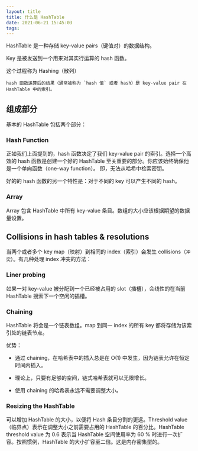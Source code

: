 ```yaml
---
layout: title
title: 什么是 HashTable
date: 2021-06-21 15:45:03
tags:
---
```


HashTable 是一种存储 key-value pairs（键值对）的数据结构。

Key 是被发送到一个用来对其实行运算的 hash 函数。

这个过程称为 Hashing（散列）
```
hash 函数运算后的结果（通常被称为 `hash 值` 或者 hash）是 key-value pair 在 HashTable 中的索引。
```

<!-- more -->

## 组成部分

基本的 HashTable 包括两个部分：

### Hash Function

正如我们上面提到的，hash 函数决定了我们 key-value pair 的索引。选择一个高效的 hash 函数是创建一个好的 HashTable 至关重要的部分。你应该始终确保他是一个单向函数（one-way function）。
即，无法从哈希中检索密钥。

好的的 hash 函数的另一个特性是：对于不同的 key 可以产生不同的 hash。

### Array

Array 包含 HashTable 中所有 key-value 条目。数组的大小应该根据期望的数据量设置。

## Collisions in hash tables & resolutions

当两个或者多个 key map（映射）到相同的 index（索引）会发生 collisions（`冲突`）。有几种处理 index 冲突的方法：

### Liner probing

如果一对 key-value 被分配到一个已经被占用的 slot（插槽），会线性的在当前 HashTable 搜索下一个空闲的插槽。

### Chaining

HashTable 将会是一个链表数组。map 到同一 index 的所有 key 都将存储为该索引处的链表节点。

优势：

* 通过 chaining，在哈希表中的插入总是在 O(1) 中发生，因为链表允许在恒定时间内插入。

* 理论上，只要有足够的空间，链式哈希表就可以无限增长。

* 使用 chaining 的哈希表永远不需要调整大小。

### Resizing the HashTable

可以增加 HashTable 的大小，以便将 Hash 条目分割的更远。Threshold value（临界点）表示在调整大小之前需要占用的 HashTable 的百分比。HashTable threshold value 为 0.6 表示当 HashTable 空间使用率为 60 % 时进行一次扩容。按照惯例，HashTable 的大小扩容至二倍。这是内存密集型的。

